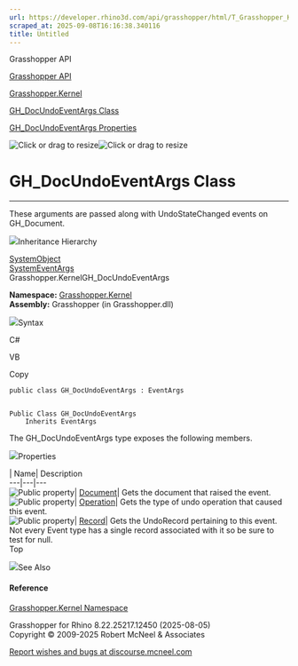 ```yaml
---
url: https://developer.rhino3d.com/api/grasshopper/html/T_Grasshopper_Kernel_GH_DocUndoEventArgs.htm
scraped_at: 2025-09-08T16:16:38.340116
title: Untitled
---
```


Grasshopper API

[Grasshopper API](../html/723c01da-9986-4db2-8f53-6f3a7494df75.htm
"Grasshopper API")

[Grasshopper.Kernel](../html/N_Grasshopper_Kernel.htm "Grasshopper.Kernel")

[GH_DocUndoEventArgs
Class](../html/T_Grasshopper_Kernel_GH_DocUndoEventArgs.htm
"GH_DocUndoEventArgs Class")

[GH_DocUndoEventArgs
Properties](../html/Properties_T_Grasshopper_Kernel_GH_DocUndoEventArgs.htm
"GH_DocUndoEventArgs Properties")

![Click or drag to resize](../icons/TocOpen.gif)![Click or drag to
resize](../icons/TocClose.gif)

# GH_DocUndoEventArgs Class  
  
---  
  
These arguments are passed along with UndoStateChanged events on GH_Document.

![](../icons/SectionExpanded.png)Inheritance Hierarchy

[SystemObject](https://docs.microsoft.com/dotnet/api/system.object)  
[SystemEventArgs](https://docs.microsoft.com/dotnet/api/system.eventargs)  
Grasshopper.KernelGH_DocUndoEventArgs  

**Namespace:** [Grasshopper.Kernel](N_Grasshopper_Kernel.htm)  
**Assembly:** Grasshopper (in Grasshopper.dll)

![](../icons/SectionExpanded.png)Syntax

C#

VB

Copy

    
    
    public class GH_DocUndoEventArgs : EventArgs
    
    
    Public Class GH_DocUndoEventArgs
    	Inherits EventArgs

The GH_DocUndoEventArgs type exposes the following members.

![](../icons/SectionExpanded.png)Properties

| Name| Description  
---|---|---  
![Public property](../icons/pubproperty.gif)|
[Document](P_Grasshopper_Kernel_GH_DocUndoEventArgs_Document.htm)|  Gets the
document that raised the event.  
![Public property](../icons/pubproperty.gif)|
[Operation](P_Grasshopper_Kernel_GH_DocUndoEventArgs_Operation.htm)|  Gets the
type of undo operation that caused this event.  
![Public property](../icons/pubproperty.gif)|
[Record](P_Grasshopper_Kernel_GH_DocUndoEventArgs_Record.htm)|  Gets the
UndoRecord pertaining to this event. Not every Event type has a single record
associated with it so be sure to test for null.  
Top

![](../icons/SectionExpanded.png)See Also

#### Reference

[Grasshopper.Kernel Namespace](N_Grasshopper_Kernel.htm)

Grasshopper for Rhino 8.22.25217.12450 (2025-08-05)  
Copyright © 2009-2025 Robert McNeel & Associates

[Report wishes and bugs at
discourse.mcneel.com](https://discourse.mcneel.com/c/grasshopper)

